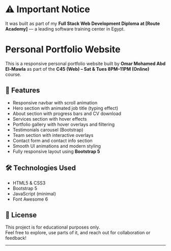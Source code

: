 # ⚠️ Important Notice
It was built as part of my **Full Stack Web Development Diploma at [Route Academy]** — a leading software training center in Egypt.

# Personal Portfolio Website

This is a responsive personal portfolio website built by **Omar Mohamed Abd El-Mawla** as part of the **C45 (Web) – Sat & Tues 8PM–11PM (Online)** course.

## 🚀 Features

- Responsive navbar with scroll animation
- Hero section with animated job title (typing effect)
- About section with progress bars and CV download
- Services section with hover effects
- Portfolio gallery with hover overlays and filtering
- Testimonials carousel (Bootstrap)
- Team section with interactive overlays
- Contact form and contact info section
- Smooth UI animations and modern styling
- Fully responsive layout using **Bootstrap 5**

## 🛠️ Technologies Used

- HTML5 & CSS3
- Bootstrap 5
- JavaScript (minimal)
- Font Awesome 6

## 📄 License

This project is for educational purposes only.  
Feel free to explore, use parts of it, and reach out for collaboration or feedback!

---
